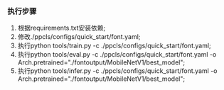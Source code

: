 ### 执行步骤

1. 根据requirements.txt安装依赖;
2. 修改./ppcls/configs/quick_start/font.yaml;
3. 执行python tools/train.py -c ./ppcls/configs/quick_start/font.yaml;
4. 执行python tools/eval.py -c ./ppcls/configs/quick_start/font.yaml -o Arch.pretrained="./fontoutput/MobileNetV1/best_model";
5. 执行python tools/infer.py -c ./ppcls/configs/quick_start/font.yaml -o Arch.pretrained="./fontoutput/MobileNetV1/best_model";
